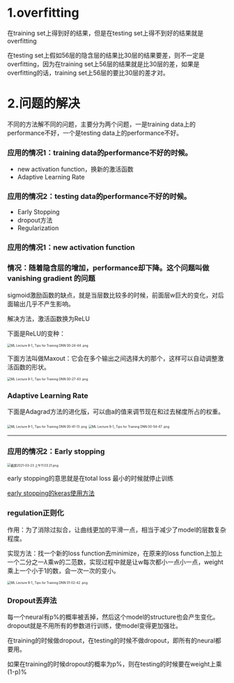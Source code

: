 # 1.overfitting

在training set上得到好的结果，但是在testing set上得不到好的结果就是overfitting

在testing set上假如56层的隐含层的结果比30层的结果要差，则不一定是overfitting，因为在training set上56层的结果就是比30层的差，如果是overfitting的话，training set上56层的要比30层的差才对。

# 2.问题的解决

不同的方法解不同的问题，主要分为两个问题，一是training data上的performance不好，一个是testing data上的performance不好。

### 

### 应用的情况1：training data的performance不好的时候。

- new activation function，换新的激活函数
- Adaptive Learning Rate

### 应用的情况2：testing data的performance不好的时候。

- Early Stopping
- dropout方法
- Regularization



### 应用的情况1：new activation function

### 情况：随着隐含层的增加，performance却下降。这个问题叫做vanishing gradient 的问题

sigmoid激励函数的缺点，就是当层数比较多的时候，前面层w巨大的变化，对后面输出几乎不产生影响。

解决方法，激活函数换为ReLU

下面是ReLU的变种：



<img src="https://i.loli.net/2021/03/22/axNruvMhz64JdlD.png" alt="ML Lecture 9-1_ Tips for Training DNN 00-24-44 .png" style="zoom: 50%;" />

下面方法叫做Maxout：它会在多个输出之间选择大的那个，这样可以自动调整激活函数的形状。

<img src="https://i.loli.net/2021/03/22/ZB4YlesxgzpwGy3.png" alt="ML Lecture 9-1_ Tips for Training DNN 00-27-43 .png" style="zoom:50%;" />





### Adaptive Learning Rate

下面是Adagrad方法的进化版，可以由a的值来调节现在和过去梯度所占的权重。

<img src="https://i.loli.net/2021/03/22/noCfHJ9DtbmGih3.png" alt="ML Lecture 9-1_ Tips for Training DNN 00-41-13 .png" style="zoom:50%;" />

<img src="https://i.loli.net/2021/03/22/dRw3J7VrUHPpyxB.png" alt="ML Lecture 9-1_ Tips for Training DNN 00-54-47 .png" style="zoom:50%;" />

-------



### 应用的情况2：Early stopping

<img src="https://i.loli.net/2021/03/23/qeIO83lxSvNfz52.png" alt="截屏2021-03-23 上午11.03.21.png" style="zoom:50%;" />

early stopping的意思就是在total loss 最小的时候就停止训练

[early stopping的keras使用方法](https://keras.io/getting_started/faq/#how-can-i-interrupt-training-when-the-validation-loss-isnt-decreasing-anymore)

### regulation正则化

作用：为了消除过拟合，让曲线更加的平滑一点，相当于减少了model的层数复杂程度。

实现方法：找一个新的loss function去minimize，在原来的loss function上加上一个二分之一$\lambda$乘w的二范数，实现过程中就是让w每次都小一点小一点，weight乘上一个小于1的数，会一次一次的变小。

<img src="https://i.loli.net/2021/03/23/4MbdnChQxAtwkZ8.png" alt="ML Lecture 9-1_ Tips for Training DNN 01-02-42 .png" style="zoom:50%;" />



### Dropout丢弃法

每一个neural有p%的概率被丢掉，然后这个model的structure也会产生变化。dropout就是不用所有的参数进行训练，使model变得更加强壮。

在training的时候做dropout，在testing的时候不做dropout，即所有的neural都要用。

如果在training的时候dropout的概率为p%，则在testing的时候要在weight上乘(1-p)%







